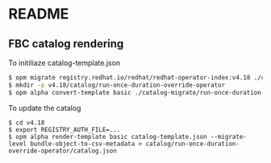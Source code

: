 # README

## FBC catalog rendering

To initiliaze catalog-template.json

```sh
$ opm migrate registry.redhat.io/redhat/redhat-operator-index:v4.18 ./catalog-migrate
$ mkdir -p v4.18/catalog/run-once-duration-override-operator
$ opm alpha convert-template basic ./catalog-migrate/run-once-duration-override-operator/catalog.json > v4.18/catalog-template.json
```

To update the catalog

```
$ cd v4.18
$ export REGISTRY_AUTH_FILE=...
$ opm alpha render-template basic catalog-template.json --migrate-level bundle-object-to-csv-metadata > catalog/run-once-duration-override-operator/catalog.json
```
